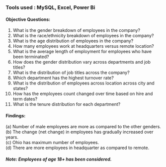 ### Tools used : MySQL, Excel, Power Bi

#### Objective Questions:
1.  What is the gender breakdown of employees in the company?
2. What is the race/ethnicity breakdown of employees in the company?
3.  What is the age distribution of employees in the company?
4. How many employees work at headquarters versus remote location?
5. What is the average length of employment for employees who have been terminated?
6. How does the gender distribution vary across departments and job titles?
7. What is the distribution of job titles across the company?
8. Which department has the highest turnover rate?
9. What is the distribution of employees across location across city and states?
10. How has the employees count changed over time based on hire and term dates?
11. What is the tenure distribution for each department?


#### Findings:
  (a) Number of male employees are more as compared to the other genders.  
  (b) The change (net change) in employees has gradually increased over years.  
  (c) Ohio has maximum number of employees.  
  (d) There are more employees in headquarter as compared to remote.  


##### Note: Employees of age 18+ has been considered.



